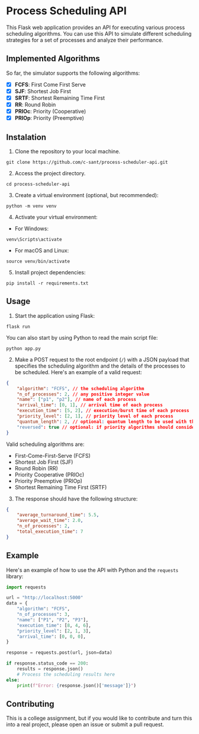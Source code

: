 # Process Scheduling API

This Flask web application provides an API for executing various process scheduling algorithms. You can use this API to simulate different scheduling strategies for a set of processes and analyze their performance.

## Implemented Algorithms

So far, the simulator supports the following algorithms:

- [X] **FCFS**: First Come First Serve
- [X] **SJF**: Shortest Job First
- [X] **SRTF**: Shortest Remaining Time First
- [X] **RR**: Round Robin
- [X] **PRIOc**: Priority (Cooperative)
- [X] **PRIOp**: Priority (Preemptive)

## Instalation

1. Clone the repository to your local machine.

```shell
git clone https://github.com/c-sant/process-scheduler-api.git
```

2. Access the project directory.

```shell
cd process-scheduler-api
```

3. Create a virtual environment (optional, but recommended):

```shell
python -m venv venv
```

4. Activate your virtual environment:

* For Windows:

```shell
venv\Scripts\activate
```

* For macOS and Linux:

```shell
source venv/bin/activate
```

5. Install project dependencies:

```shell
pip install -r requirements.txt
```

## Usage

1. Start the application using Flask:

```shell
flask run
```

You can also start by using Python to read the main script file:

```shell
python app.py
```

2. Make a POST request to the root endpoint (`/`) with a JSON payload that specifies the scheduling algorithm and the details of the processes to be scheduled. Here's an example of a valid request:

```json
{
    "algorithm": "FCFS", // the scheduling algorithm
    "n_of_processes": 2, // any positive integer value
    "name": ["p1", "p2"], // name of each process
    "arrival_time": [0, 1], // arrival time of each process
    "execution_time": [5, 2], // execution/burst time of each process
    "priority_level": [2, 1], // priority level of each process
    "quantum_length": 2, // optional: quantum length to be used with the Round Robin algorithm
    "reversed": true // optional: if priority algorithms should consider priority level in descending order or not.
}
```

Valid scheduling algorithms are:

- First-Come-First-Serve (FCFS)
- Shortest Job First (SJF)
- Round Robin (RR)
- Priority Cooperative (PRIOc)
- Priority Preemptive (PRIOp)
- Shortest Remaining Time First (SRTF)

3. The response should have the following structure:

```json
{
    "average_turnaround_time": 5.5,
    "average_wait_time": 2.0,
    "n_of_processes": 2,
    "total_execution_time": 7
}
```
## Example

Here's an example of how to use the API with Python and the `requests` library:

```python
import requests

url = "http://localhost:5000"
data = {
    "algorithm": "FCFS",
    "n_of_processes": 3,
    "name": ["P1", "P2", "P3"],
    "execution_time": [8, 4, 6],
    "priority_level": [2, 1, 3],
    "arrival_time": [0, 0, 0],
}

response = requests.post(url, json=data)

if response.status_code == 200:
    results = response.json()
    # Process the scheduling results here
else:
    print(f"Error: {response.json()['message']}")
```

## Contributing

This is a college assignment, but if you would like to contribute and turn this into a real project, please open an issue or submit a pull request.